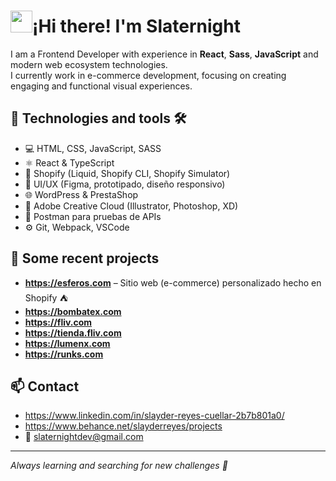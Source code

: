 # <img src="https://media.giphy.com/media/hvRJCLFzcasrR4ia7z/giphy.gif" width="35">¡Hi there! I'm Slaternight

I am a Frontend Developer with experience in **React**, **Sass**, **JavaScript** and modern web ecosystem technologies. <br> I currently work in e-commerce development, focusing on creating engaging and functional visual experiences.

## 🚀 Technologies and tools 🛠️

- 💻 HTML, CSS, JavaScript, SASS
- ⚛️ React & TypeScript
- 🛒 Shopify (Liquid, Shopify CLI, Shopify Simulator)
- 🧠 UI/UX (Figma, prototipado, diseño responsivo)
- 🌐 WordPress & PrestaShop
- 🎨 Adobe Creative Cloud (Illustrator, Photoshop, XD)
- 🧪 Postman para pruebas de APIs
- ⚙️ Git, Webpack, VSCode

## 🧩 Some recent projects

- **https://esferos.com** – Sitio web (e-commerce) personalizado hecho en Shopify ⛺
- **https://bombatex.com**
- **https://fliv.com**
- **https://tienda.fliv.com**
- **https://lumenx.com**
- **https://runks.com**

## 📫 Contact

- https://www.linkedin.com/in/slayder-reyes-cuellar-2b7b801a0/
- https://www.behance.net/slayderreyes/projects
- 📧 slaternightdev@gmail.com

---

_Always learning and searching for new challenges 🚀_
